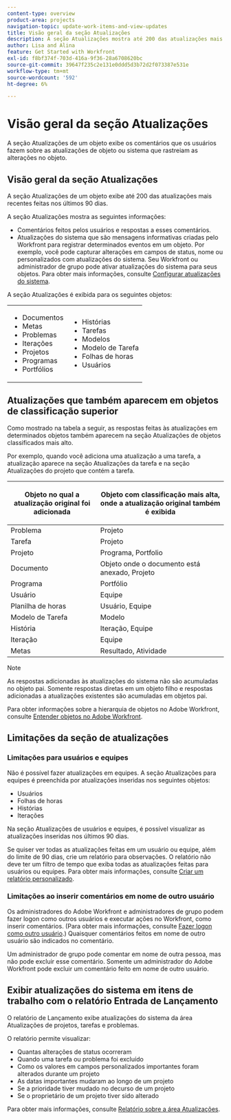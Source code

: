 ```yaml
---
content-type: overview
product-area: projects
navigation-topic: update-work-items-and-view-updates
title: Visão geral da seção Atualizações
description: A seção Atualizações mostra até 200 das atualizações mais recentes feitas nos últimos 90 dias.
author: Lisa and Alina
feature: Get Started with Workfront
exl-id: f8bf374f-703d-416a-9f36-28a6708620bc
source-git-commit: 39647f235c2e131e0ddd5d3b72d2f073387e531e
workflow-type: tm+mt
source-wordcount: '592'
ht-degree: 6%

---
```


# Visão geral da seção Atualizações

<!--take "Beta" references out when we remove the beta-->

<!--<span class="preview">The highlighted information on this page refers to functionality not yet generally available. It is available only in the Preview environment.</span> 

>[!NOTE]
>
>We are currently redesigning the Updates section of an object. You can access the new design by enabling the commenting Beta. 
Currently, the Beta is available for <span class="preview">issues</span>. 
For more information about the new commenting  experience, see [New commenting experience](../updating-work-items-and-viewing-updates/unified-commenting-experience.md). 

-->

A seção Atualizações de um objeto exibe os comentários que os usuários fazem sobre as atualizações de objeto ou sistema que rastreiam as alterações no objeto.

## Visão geral da seção Atualizações

<!--drafted for the commenting beta for issues: 
The information is organized differently in the Updates section, depending on which environment you access it from. 

###  Overview of the current Updates section 
-->

A seção Atualizações de um objeto exibe até 200 das atualizações mais recentes feitas nos últimos 90 dias.

<!--drafted for the commenting beta for issues: 
The current Updates section shows the following information:

************** AND REMOVE THE SENTENCE BELOW WHEN MAKING THIS LIVE:
-->

A seção Atualizações mostra as seguintes informações:

* Comentários feitos pelos usuários e respostas a esses comentários.
* Atualizações do sistema que são mensagens informativas criadas pelo Workfront para registrar determinados eventos em um objeto. Por exemplo, você pode capturar alterações em campos de status, nome ou personalizados com atualizações do sistema. Seu Workfront ou administrador de grupo pode ativar atualizações do sistema para seus objetos. Para obter mais informações, consulte [Configurar atualizações do sistema](../../administration-and-setup/set-up-workfront/system-tracked-update-feeds/configure-system-updates.md).

A seção Atualizações é exibida para os seguintes objetos:

<table style="table-layout:auto"> 
 <col> 
 <col> 
 <tbody> 
  <tr> 
   <td> 
    <ul> 
     <li>Documentos</li> 
     <li>Metas</li> 
     <li>Problemas</li> 
     <li>Iterações</li> 
     <li>Projetos</li> 
     <li>Programas</li> 
     <li>Portfólios</li> 
    </ul> </td> 
   <td> 
    <ul> 
     <li>Histórias</li> 
     <li>Tarefas</li> 
     <li>Modelos</li> 
     <li>Modelo de Tarefa</li> 
     <li>Folhas de horas</li> 
     <li>Usuários</li> 
    </ul> </td> 
  </tr> 
 </tbody> 
</table>

<!--drafted for the commenting beta for issues: 
###  Overview of the Updates section in the Beta commenting experience

The Updates section displays information in the following tabs in the Beta commenting experience: 

* **Updates**: Displays comments made by users and replies to those comments. 
* **System Activity**: Displays system updates which are informational messages that Workfront creates to record certain events on an objects. For example, you can capture changes in status, name, or custom fields with system updates. Your Workfront or group administrator can enable system updates for your ojects. For more information, see [Configure system updates](../../administration-and-setup/set-up-workfront/system-tracked-update-feeds/configure-system-updates.md).

Currenlty, you can make comments and reply to updates using the Beta commenting experience on the following objects:

<table style="table-layout:auto"> 
 <col> 
 <col> 
 <tbody> 
  <tr> 
   <td> 
    <ul> 
     <li>Goals</li> 
     </ul> </td> 
   <td> 
    <ul> 
     <li><span class="preview">Issues</span></li> 
     </ul> </td> 
  </tr> 
 </tbody> 
</table>

>[!NOTE]
>
>The commenting experience Beta is the default current experience for goals. You must have an additional license to access Workfront Goals. For information, see [Requirements to use Workfront Goals](../../workfront-goals/goal-management/access-needed-for-wf-goals.md).
-->

## Atualizações que também aparecem em objetos de classificação superior

Como mostrado na tabela a seguir, as respostas feitas às atualizações em determinados objetos também aparecem na seção Atualizações de objetos classificados mais alto.

Por exemplo, quando você adiciona uma atualização a uma tarefa, a atualização aparece na seção Atualizações da tarefa e na seção Atualizações do projeto que contém a tarefa.

<table style="table-layout:auto"> 
 <col> 
 <col> 
 <thead> 
  <tr> 
   <th><strong>Objeto no qual a atualização original foi adicionada</strong> </th> 
   <th> <p><strong>Objeto com classificação mais alta, onde a atualização original também é exibida</strong> </p> </th> 
  </tr> 
 </thead> 
 <tbody> 
  <tr> 
   <td>Problema</td> 
   <td>Projeto</td> 
  </tr> 
  <tr> 
   <td>Tarefa</td> 
   <td>Projeto</td> 
  </tr> 
  <tr> 
   <td>Projeto</td> 
   <td>Programa, Portfolio</td> 
  </tr> 
  <tr data-mc-conditions=""> 
   <td>Documento </td> 
   <td>Objeto onde o documento está anexado, Projeto </td> 
  </tr> 
  <tr> 
   <td>Programa</td> 
   <td>Portfólio</td> 
  </tr> 
  <tr> 
   <td>Usuário</td> 
   <td>Equipe</td> 
  </tr> 
  <tr> 
   <td>Planilha de horas</td> 
   <td>Usuário, Equipe</td> 
  </tr> 
  <tr> 
   <td>Modelo de Tarefa</td> 
   <td>Modelo</td> 
  </tr> 
  <tr> 
   <td>História</td> 
   <td>Iteração, Equipe</td> 
  </tr> 
  <tr> 
   <td>Iteração</td> 
   <td>Equipe</td> 
  </tr>

<tr> 
   <td>Metas</td> 
   <td>Resultado, Atividade</td> 
  </tr> 
 </tbody> 
</table>

>[!NOTE]
>
>As respostas adicionadas às atualizações do sistema não são acumuladas no objeto pai. Somente respostas diretas em um objeto filho e respostas adicionadas a atualizações existentes são acumuladas em objetos pai.
>
>Para obter informações sobre a hierarquia de objetos no Adobe Workfront, consulte [Entender objetos no Adobe Workfront](../../workfront-basics/navigate-workfront/workfront-navigation/understand-objects.md).

<!-- drafted for the new commenting experience for issues in beta: Add this paragraph to the note above: 
><span class="preview"> It is not possible to reply to system updates in the new commenting experience Beta. For more information, see [New commenting experience](../updating-work-items-and-viewing-updates/unified-commenting-experience.md).</span> -->

## Limitações da seção de atualizações

### Limitações para usuários e equipes

Não é possível fazer atualizações em equipes. A seção Atualizações para equipes é preenchida por atualizações inseridas nos seguintes objetos:

* Usuários
* Folhas de horas
* Histórias
* Iterações

Na seção Atualizações de usuários e equipes, é possível visualizar as atualizações inseridas nos últimos 90 dias.

Se quiser ver todas as atualizações feitas em um usuário ou equipe, além do limite de 90 dias, crie um relatório para observações. O relatório não deve ter um filtro de tempo que exiba todas as atualizações feitas para usuários ou equipes. Para obter mais informações, consulte [Criar um relatório personalizado](../../reports-and-dashboards/reports/creating-and-managing-reports/create-custom-report.md).

### Limitações ao inserir comentários em nome de outro usuário

Os administradores do Adobe Workfront e administradores de grupo podem fazer logon como outros usuários e executar ações no Workfront, como inserir comentários. (Para obter mais informações, consulte [Fazer logon como outro usuário](../../administration-and-setup/add-users/create-and-manage-users/log-in-as-another-user.md).) Quaisquer comentários feitos em nome de outro usuário são indicados no comentário.

Um administrador de grupo pode comentar em nome de outra pessoa, mas não pode excluir esse comentário. Somente um administrador do Adobe Workfront pode excluir um comentário feito em nome de outro usuário.

## Exibir atualizações do sistema em itens de trabalho com o relatório Entrada de Lançamento

O relatório de Lançamento exibe atualizações do sistema da área Atualizações de projetos, tarefas e problemas.

O relatório permite visualizar:

* Quantas alterações de status ocorreram
* Quando uma tarefa ou problema foi excluído
* Como os valores em campos personalizados importantes foram alterados durante um projeto
* As datas importantes mudaram ao longo de um projeto
* Se a prioridade tiver mudado no decurso de um projeto
* Se o proprietário de um projeto tiver sido alterado

Para obter mais informações, consulte [Relatório sobre a área Atualizações](../../reports-and-dashboards/reports/creating-and-managing-reports/create-journal-entry-report.md).
